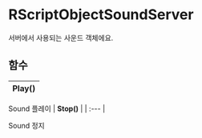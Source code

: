 # **RScriptObjectSoundServer**


서버에서 사용되는 사운드 객체에요. 
## **함수**

| **Play()** |
| :--- |

Sound 플레이 
| **Stop()** |
| :--- |

Sound 정지 
